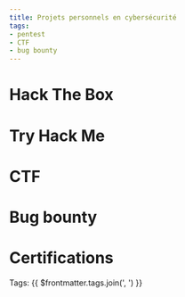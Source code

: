 ```yaml
---
title: Projets personnels en cybersécurité
tags:
- pentest
- CTF
- bug bounty
---
```


# Hack The Box

# Try Hack Me

# CTF

# Bug bounty

# Certifications

Tags: {{ $frontmatter.tags.join(', ') }}
